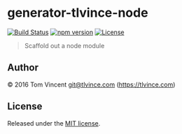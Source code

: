# generator-tlvince-node

[![Build Status][travis-image]][travis-url]
[![npm version][npm-image]][npm-url]
[![License][license-image]][license-url]

[travis-url]: https://travis-ci.com/tlvince/generator-tlvince-node
[travis-image]: https://img.shields.io/travis/tlvince/generator-tlvince-node.svg
[npm-url]: https://www.npmjs.com/package/generator-tlvince-node
[npm-image]: https://img.shields.io/npm/v/generator-tlvince-node.svg
[license-url]: https://opensource.org/licenses/MIT
[license-image]: https://img.shields.io/npm/l/generator-tlvince-node.svg

> Scaffold out a node module

## Author

© 2016 Tom Vincent <git@tlvince.com> (https://tlvince.com)

## License

Released under the [MIT license](http://tlvince.mit-license.org).
